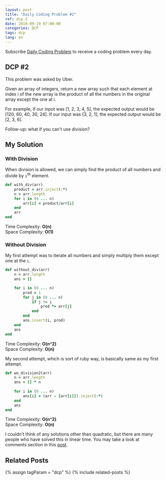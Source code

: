 ```yaml
---
layout: post
title: "Daily Coding Problem #2"
ref: dcp-2
date: 2019-09-19 07:00:00
categories: DCP
tags: dcp
lang: en
---
```


Subscribe [Daily Coding Problem](https://www.dailycodingproblem.com) to receive a coding problem every day. 


## DCP #2  <a id="dcp2"></a>
This problem was asked by Uber.

Given an array of integers, return a new array such that each element at index i of the new array is the product of all the numbers in the original array except the one at i.

For example, if our input was [1, 2, 3, 4, 5], the expected output would be [120, 60, 40, 30, 24]. If our input was [3, 2, 1], the expected output would be [2, 3, 6].

Follow-up: what if you can't use division?

## My Solution

### With Division
When division is allowed, we can simply find the product of all numbers and divide by `i`<sup>th</sup> element.

```ruby
def with_div(arr)
    product = arr.inject(:*)
    n = arr.length
    for i in (0 ... n)
        arr[i] = product/arr[i]
    end
    arr
end
```

Time Complexity: **O(n)** <br>
Space Complexity: **O(1)**

### Without Division
My first attempt was to iterate all numbers and simply multiply them except one at the `i`.

```ruby
def without_div(arr)
    n = arr.length
    ans = []

    for i in (0 ... n)
        prod = 1
        for j in (0 ... n)
            if j != i
                prod *= arr[j]
            end
        end
        ans.insert(i, prod)
    end
    ans
end
```

Time Complexity: **O(n^2)** <br>
Space Complexity: **O(n)**

My second attempt, which is sort of ruby way, is basically same as my first attempt.

```ruby
def wo_division2(arr)
    n = arr.length
    ans = [] * n
    
    for i in (0 ... n)
        ans[i] = (arr - [arr[i]]).inject(:*)
    end
    ans
end
```

Time Complexity: **O(n^2)** <br>
Space Complexity: **O(n)**

I couldn't think of any solutions other than quadratic, but there are many people who have solved this in linear time.
You may take a look at comments section in this [post](https://dev.to/cwetanow/daily-coding-problem-2-21pj).

## Related Posts <a id="related"></a>
{% assign tagParam = "dcp" %}
{% include related-posts %}